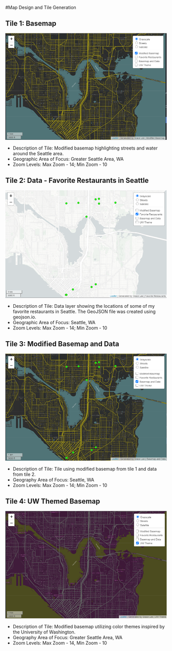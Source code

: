 #Map Design and Tile Generation
## Tile 1: Basemap
![Tile 1](/assets/img/tile1.png)
* Description of Tile: Modified basemap highlighting streets and water around the Seattle area.
* Geographic Area of Focus: Greater Seattle Area, WA
* Zoom Levels: Max Zoom - 14; Min Zoom - 10
## Tile 2: Data - Favorite Restaurants in Seattle
![Tile 2](/assets/img/tile2.png)
* Description of Tile: Data layer showing the locations of some of my favorite restaurants in Seattle. The GeoJSON file was created using geojson.io.
* Geographic Area of Focus: Seattle, WA
* Zoom Levels: Max Zoom - 14; Min Zoom - 10
## Tile 3: Modified Basemap and Data
![Tile 3](/assets/img/tile3.png)
* Description of Tile: Tile using modified basemap from tile 1 and data from tile 2.
* Geography Area of Focus: Seattle, WA
* Zoom Levels: Max Zoom - 14; Min Zoom - 10
## Tile 4: UW Themed Basemap
![Tile 4](/assets/img/tile4.png)
* Description of Tile: Modified basemap utilizing color themes inspired by the University of Washington.
* Geography Area of Focus: Greater Seattle Area, WA
* Zoom Levels: Max Zoom - 14, Min Zoom - 10
